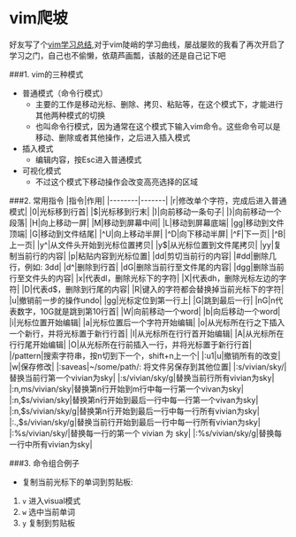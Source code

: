 ﻿# vim爬坡

好友写了个[vim学习总结](http://blog.csdn.net/lttclaw_/article/details/42967907),对于vim陡峭的学习曲线，屡战屡败的我看了再次开启了学习之门，自己也不偷懒，依葫芦画瓢，该敲的还是自己记下吧

###1. vim的三种模式
+ 普通模式（命令行模式）
    - 主要的工作是移动光标、删除、拷贝、粘贴等，在这个模式下，才能进行其他两种模式的切换
    - 也叫命令行模式，因为通常在这个模式下输入vim命令。这些命令可以是移动、删除或者其他操作，之后进入插入模式
+ 插入模式
    - 编辑内容，按Esc进入普通模式
+ 可视化模式
    - 不过这个模式下移动操作会改变高亮选择的区域

###2. 常用指令
|指令|作用|
|--------|-------|
|r|修改单个字符，完成后进入普通模式|
|0|光标移到行首|
|\$|光标移到行末|
|)|向前移动一条句子|
|}|向前移动一个段落|
|H|向上移动一屏|
|M|移动到屏幕中间|
|L|移动到屏幕底端|
|gg|移动到文件顶端|
|G|移动到文件结尾|
|^U|向上移动半屏|
|^D|向下移动半屏|
|^F|下一页|
|^B|上一页|
|y^|从文件头开始到光标位置拷贝|
|y\$|从光标位置到文件尾拷贝|
|yy|复制当前行的内容|
|p|粘贴内容到光标位置|
|dd|剪切当前行的内容|
|#dd|删除几行，例如: 3dd|
|d^|删除到行首|
|dG|删除当前行至文件尾的内容|
|dgg|删除当前行至文件头的内容|
|x|代表dl，删除光标下的字符|
|X|代表dh，删除光标左边的字符|
|D|代表d$，删除到行尾的内容|
|R|键入的字符都会替换掉当前光标下的字符|
|u|撤销前一步的操作undo|
|gg|光标定位到第一行上|
|G|跳到最后一行|
|nG|n代表数字，10G就是跳到第10行首|
|W|向前移动一个word|
|b|向后移动一个word|
|i|光标位置开始编辑|
|a|光标位置后一个字符开始编辑|
|o|从光标所在行之下插入一个新行，并将光标置于新行行首|
|I|从光标所在行行首开始编辑|
|A|从光标所在行行尾开始编辑|
|O|从光标所在行前插入一行，并将光标置于新行行首|
|/pattern|搜索字符串，按n切到下一个，shift+n上一个|
|:u1\|u|撤销所有的改变|
|w|保存修改|
|:saveas|~/some/path/: 将文件另保存到其他位置|
|:s/vivian/sky/|替换当前行第一个vivian为sky|
|:s/vivian/sky/g|替换当前行所有vivian为sky|
|:n,ms/vivian/sky|替换第n行开始到m行中每一行第一个vivan为sky|
|:n,\$s/vivian/sky|替换第n行开始到最后一行中每一行第一个vivan为sky|
|:n,\$s/vivian/sky/g|替换第n行开始到最后一行中每一行所有vivian为sky|
|:.,\$s/vivian/sky/g|替换当前行开始到最后一行中每一行所有vivian为sky|
|:%s/vivian/sky/|替换每一行的第一个 vivian 为 sky|
|:%s/vivian/sky/g|替换每一行中所有vivian为sky|

###3. 命令组合例子

+ 复制当前光标下的单词到剪贴板:
1. `v` 进入visual模式
2. `w` 选中当前单词
3. `y` 复制到剪贴板













